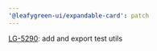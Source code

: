 ```yaml
---
'@leafygreen-ui/expandable-card': patch
---
```


[LG-5290](https://jira.mongodb.org/browse/LG-5290): add and export test utils
